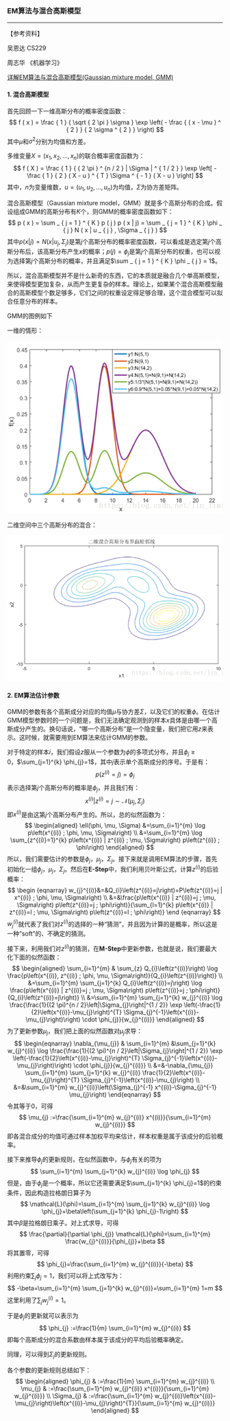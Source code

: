 ### EM算法与混合高斯模型

***

【参考资料】

吴恩达	CS229

周志华	《机器学习》

[详解EM算法与混合高斯模型(Gaussian mixture model, GMM)](https://blog.csdn.net/lin_limin/article/details/81048411)



#### 1. 混合高斯模型

首先回顾一下一维高斯分布的概率密度函数：
$$
f ( x ) = \frac { 1 } { \sqrt { 2 \pi } \sigma } \exp \left( - \frac { ( x - \mu ) ^ { 2 } } { 2 \sigma ^ { 2 } } \right)
$$
其中$\mu$和$\sigma^2$分别为均值和方差。

多维变量$X = \left( x _ { 1 } , x _ { 2 } , \ldots  ,x _ { n } \right)$的联合概率密度函数为：
$$
f ( X ) = \frac { 1 } { ( 2 \pi ) ^ {n / 2 } | \Sigma | ^ { 1 / 2 } } \exp \left[ - \frac { 1 } { 2 } ( X - u ) ^ { T } \Sigma ^ { - 1 } ( X - u ) \right]
$$
其中，$n$为变量维数，$u=(u_1, u_2, ..., u_n)$为均值，$\Sigma​$为协方差矩阵。

混合高斯模型（Gaussian mixture model，GMM）就是多个高斯分布的合成。假设组成GMM的高斯分布有$K​$个，则GMM的概率密度函数如下：
$$
p ( x ) = \sum _ { j = 1 } ^ { K } p ( j ) p ( x | j) = \sum _ { j = 1 } ^ { K } \phi _ { j } N ( x | u _ { j } , \Sigma _ { j } )
$$
其中$p ( x | j ) = N ( x | u _ { j } , \Sigma _ { j } )$是第$j$个高斯分布的概率密度函数，可以看成是选定第$j$个高斯分布后，该高斯分布产生$x$的概率；$p(j)=\phi_j$是第$j$个高斯分布的权重，也可以视为选择第$j$个高斯分布的概率，并且满足$\sum _ { j = 1 } ^ { K } \phi _ { j } = 1$。

所以，混合高斯模型并不是什么新奇的东西，它的本质就是融合几个单高斯模型，来使得模型更加复杂，从而产生更复杂的样本。理论上，如果某个混合高斯模型融合的高斯模型个数足够多，它们之间的权重设定得足够合理，这个混合模型可以拟合任意分布的样本。

GMM的图例如下

一维的情形：

<img src="assets/1551794561095.png" style="zoom:80%">

二维空间中三个高斯分布的混合：

<img src="assets/1551794604208.png" style="zoom:80%">



#### 2. EM算法估计参数

GMM的参数有各个高斯成分对应的均值$\mu$与协方差$\Sigma$，以及它们的权重$\phi$。在估计GMM模型参数时的一个问题是，我们无法确定观测到的样本$x$具体是由哪一个高斯成分产生的。换句话说，“哪一个高斯分布”是一个隐变量，我们把它用$z$来表示。这时候，就需要用到EM算法来估计GMM的参数。

对于特定的样本$i$，我们假设$z$服从一个参数为$\phi$的多项式分布，并且$\phi_{j} \geq 0$，$\sum_{j=1}^{k} \phi_{j}=1$，其中$j$表示单个高斯成分的序号。于是有：
$$
p\left(z^{(i)}=j\right)=\phi_j
$$
表示选择第$j$个高斯分布的概率是$\phi_j$，并且我们有：
$$
x^{(i)}\left|z^{(i)}=j \sim \mathcal{N}\left(\mu_{j}, \Sigma_{j}\right)\right.
$$
即$x^{(i)}$是由这第$j$个高斯分布产生的。所以，总的似然函数为：
$$
\begin{aligned} \ell(\phi, \mu, \Sigma) &=\sum_{i=1}^{m} \log p\left(x^{(i)} ; \phi, \mu, \Sigma\right) \\ &=\sum_{i=1}^{m} \log \sum_{z^{(i)}=1}^{k} p\left(x^{(i)} | z^{(i)} ; \mu, \Sigma\right) p\left(z^{(i)} ; \phi\right) \end{aligned}
$$
所以，我们需要估计的参数是$\phi_{j}$，$\mu_{j}$，$\Sigma_{j}$。接下来就是调用EM算法的步骤，首先初始化一组$\phi_{j}$，$\mu_{j}$，$\Sigma_{j}$。然后在**E-Step**中，我们利用贝叶斯公式，计算$z^{(i)}$的后验概率：
$$
\begin {eqnarray} 
w_{j}^{(i)}&=&Q_{i}\left(z^{(i)}=j\right)=P\left(z^{(i)}=j | x^{(i)} ; \phi, \mu, \Sigma\right) \\
&=&\frac{p\left(x^{(i)} | z^{(i)}=j ; \mu, \Sigma\right) p\left(z^{(i)}=j ; \phi\right)}{\sum_{l=1}^{k} p\left(x^{(i)} | z^{(i)}=l ; \mu, \Sigma\right) p\left(z^{(i)}=l ; \phi\right)}
 \end {eqnarray}
$$
$w_j^{(i)}$就代表了我们对$z^{(i)}$的选择的一种“猜测”，并且因为计算的是概率，所以这是一种“soft”的、不确定的猜测。

接下来，利用我们对$z^{(i)}$的猜测，在**M-Step**中更新参数，也就是说，我们要最大化下面的似然函数：
$$
\begin{aligned} \sum_{i=1}^{m} & \sum_{z} Q_{i}\left(z^{(i)}\right) \log \frac{p\left(x^{(i)}, z^{(i)} ; \phi, \mu, \Sigma\right)}{Q_{i}\left(z^{(i)}\right)} \\ &=\sum_{i=1}^{m} \sum_{j=1}^{k} Q_{i}\left(z^{(i)}=j\right) \log \frac{p\left(x^{(i)} | z^{(i)}=j ; \mu, \Sigma\right) p\left(z^{(i)}=j ; \phi\right)}{Q_{i}\left(z^{(i)}=j\right)} \\ &=\sum_{i=1}^{m} \sum_{j=1}^{k} w_{j}^{(i)} \log \frac{\frac{1}{(2 \pi)^{n / 2}\left|\Sigma_{j}\right|^{1 / 2}} \exp \left(-\frac{1}{2}\left(x^{(i)}-\mu_{j}\right)^{T} \Sigma_{j}^{-1}\left(x^{(i)}-\mu_{j}\right)\right) \cdot \phi_{j}}{w_{j}^{(i)}} \end{aligned}
$$
为了更新参数$\mu_j$，我们把上面的似然函数对$\mu_j$求导：
$$
\begin{eqnarray} 
\nabla_{\mu_{j}} & \sum_{i=1}^{m} &\sum_{j=1}^{k} w_{j}^{(i)} \log \frac{\frac{1}{(2 \pi)^{n / 2}\left|\Sigma_{j}\right|^{1 / 2}} \exp \left(-\frac{1}{2}\left(x^{(i)}-\mu_{j}\right)^{T} \Sigma_{j}^{-1}\left(x^{(i)}-\mu_{j}\right)\right) \cdot \phi_{j}}{w_{j}^{(i)}} \\ &=&-\nabla_{\mu_{j}} \sum_{i=1}^{m} \sum_{j=1}^{k} w_{j}^{(i)} \frac{1}{2}\left(x^{(i)}-\mu_{j}\right)^{T} \Sigma_{j}^{-1}\left(x^{(i)}-\mu_{j}\right) \\
&=&\sum_{i=1}^{m} w_{j}^{(i)}\left(\Sigma_{j}^{-1} x^{(i)}-\Sigma_{j}^{-1} \mu_{j}\right)
\end{eqnarray}
$$
令其等于0，可得
$$
\mu_{j} :=\frac{\sum_{i=1}^{m} w_{j}^{(i)} x^{(i)}}{\sum_{i=1}^{m} w_{j}^{(i)}}
$$
即各混合成分的均值可通过样本加权平均来估计，样本权重是属于该成分的后验概率。

接下来推导$\phi_j$的更新规则，在似然函数中，与$\phi_{j}$有关的项为
$$
\sum_{i=1}^{m} \sum_{j=1}^{k} w_{j}^{(i)} \log \phi_{j}
$$
但是，由于$\phi_{j}$是一个概率，所以它还需要满足$\sum_{j=1}^{k} \phi_{j}=1$的约束条件，因此构造拉格朗日算子为
$$
\mathcal{L}(\phi)=\sum_{i=1}^{m} \sum_{j=1}^{k} w_{j}^{(i)} \log \phi_{j}+\beta\left(\sum_{j=1}^{k} \phi_{j}-1\right)
$$
其中$\beta$是拉格朗日乘子。对上式求导，可得
$$
\frac{\partial}{\partial \phi_{j}} \mathcal{L}(\phi)=\sum_{i=1}^{m} \frac{w_{j}^{(i)}}{\phi_{j}}+\beta
$$
将其置零，可得
$$
\phi_{j}=\frac{\sum_{i=1}^{m} w_{j}^{(i)}}{-\beta}
$$
利用约束$\sum_{j} \phi_{j}=1$，我们可以将上式改写为：
$$
-\beta=\sum_{i=1}^{m} \sum_{j=1}^{k} w_{j}^{(i)}=\sum_{i=1}^{m} 1=m
$$
这里利用了$\sum_{j} w_{j}^{(i)}=1$。

于是$\phi_{j}$的更新就可以表示为
$$
\phi_{j} :=\frac{1}{m} \sum_{i=1}^{m} w_{j}^{(i)}
$$
即每个高斯成分的混合系数由样本属于该成分的平均后验概率确定。

同理，可以得到$\Sigma_j$的更新规则。

各个参数的更新规则总结如下：
$$
\begin{aligned} \phi_{j} & :=\frac{1}{m} \sum_{i=1}^{m} w_{j}^{(i)} \\ \mu_{j} & :=\frac{\sum_{i=1}^{m} w_{j}^{(i)} x^{(i)}}{\sum_{i=1}^{m} w_{j}^{(i)}} \\ \Sigma_{j} & :=\frac{\sum_{i=1}^{m} w_{j}^{(i)}\left(x^{(i)}-\mu_{j}\right)\left(x^{(i)}-\mu_{j}\right)^{T}}{\sum_{i=1}^{m} w_{j}^{(i)}} \end{aligned}
$$


